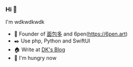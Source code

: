 ### Hi  👋

I'm wdkwdkwdk

- 🍞 Founder of [面包多](https://mbd.pub) and 6pen(https://6pen.art)
- ✒️ Use php, Python and SwiftUI
- 🏠 Write at [DK's Blog](https://greatdk.com)
- 🍜 I'm hungry now


<!--
**wdkwdkwdk/wdkwdkwdk** is a ✨ _special_ ✨ repository because its `README.md` (this file) appears on your GitHub profile.

Here are some ideas to get you started:

- 🔭 I’m currently working on ...
- 🌱 I’m currently learning ...
- 👯 I’m looking to collaborate on ...
- 🤔 I’m looking for help with ...
- 💬 Ask me about ...
- 📫 How to reach me: ...
- 😄 Pronouns: ...
- ⚡ Fun fact: ...
-->
